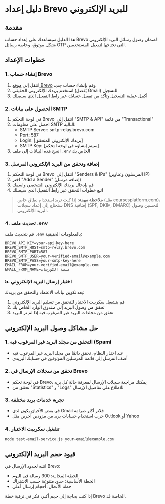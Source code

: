 # دليل إعداد Brevo للبريد الإلكتروني

## مقدمة

هذا الدليل سيساعدك على إعداد حساب Brevo لضمان وصول رسائل البريد الإلكتروني بشكل موثوق، وخاصة رسائل OTP التي تحتاجها لتفعيل المستخدمين.

## خطوات الإعداد

### 1. إنشاء حساب Brevo

1. انتقل إلى [موقع Brevo](https://www.brevo.com/) وقم بإنشاء حساب جديد
2. استخدم بريدك الإلكتروني الحقيقي (يُفضل Gmail) للتسجيل
3. أكمل عملية التسجيل وتأكد من تفعيل حسابك عبر رابط التفعيل الذي سيصلك

### 2. الحصول على بيانات SMTP

1. في لوحة التحكم Brevo، انتقل إلى "SMTP & API" من قائمة "Transactional"
2. احصل على معلومات SMTP التالية:
   - SMTP Server: smtp-relay.brevo.com
   - Port: 587
   - Login: [بريدك الإلكتروني المتحقق]
   - SMTP Key: [سيتم إنشاؤه في لوحة التحكم]
3. انسخ هذه البيانات إلى ملف `.env` الخاص بك

### 3. إضافة وتحقق من البريد الإلكتروني المرسل

1. في لوحة التحكم Brevo، انتقل إلى "Senders & IPs" (المرسلون وعناوين IP)
2. اختر "Add a Sender" (إضافة مرسل)
3. قم بإدخال بريدك الإلكتروني الشخصي واسمك
4. اتبع خطوات التحقق عبر رابط التفعيل الذي سيصلك

> **ملاحظة مهمة**: إذا كنت تريد استخدام نطاق خاص (مثل coursesplatform.com)، ستحتاج إلى إعداد سجلات DNS إضافية (SPF, DKIM, DMARC) لتحسين وصول البريد الإلكتروني.

### 4. تحديث ملف .env

قم بتحديث ملف `.env` بالمعلومات الحقيقية:

```
BREVO_API_KEY=your-api-key-here
BREVO_SMTP_HOST=smtp-relay.brevo.com
BREVO_SMTP_PORT=587
BREVO_SMTP_USER=your-verified-email@example.com
BREVO_SMTP_PASS=your-smtp-key-here
EMAIL_FROM=your-verified-email@example.com
EMAIL_FROM_NAME=منصة الكورسات
```

### 5. اختبار إرسال البريد الإلكتروني

بعد تكوين بيانات الاعتماد والتحقق من بريدك:

1. قم بتشغيل سكريبت الاختبار للتحقق من تسليم البريد الإلكتروني
2. تحقق من وصول البريد إلى صندوق الوارد الخاص بك
3. تحقق من مجلدات البريد غير المرغوب فيه إذا لم تر البريد

## حل مشاكل وصول البريد الإلكتروني

### 1. التحقق من مجلد البريد غير المرغوب فيه (Spam)

- عند اختبار النظام، تحقق دائمًا من مجلد البريد غير المرغوب فيه
- أضف المرسل إلى قائمة المرسلين الموثوقين في حسابك البريدي

### 2. تحقق من سجلات الإرسال في Brevo

- في لوحة تحكم Brevo، يمكنك مراجعة سجلات الإرسال لمعرفة حالة كل بريد
- تحقق من "Statistics" و "Logs" للاطلاع على تفاصيل الإرسال

### 3. تجربة خدمات بريد مختلفة

- في بعض الأحيان يكون لدى Gmail فلاتر أكثر صرامة
- جرب استخدام حسابات بريد من مزودين آخرين مثل Outlook أو Yahoo

### 4. تشغيل سكريبت الاختبار

```
node test-email-service.js your-email@example.com
```

## قيود حجم البريد الإلكتروني

انتبه لحدود الإرسال في Brevo:
- الخطة المجانية: 300 رسالة في اليوم
- الخطة الأساسية: حدود متنوعة حسب الاشتراك
- خطة الأعمال: أحجام إرسال أعلى

إذا كنت بحاجة إلى حجم أكبر، فكر في ترقية خطة Brevo الخاصة بك.